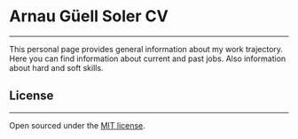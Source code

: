 # Arnau Güell Soler CV
-------
This personal page provides general information about my work trajectory. Here you can find information about current and past jobs. Also information about hard and soft skills.

## License
-------
Open sourced under the [MIT license](LICENSE.md).
